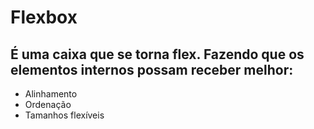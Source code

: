 # Flexbox

## É uma caixa que se torna flex. Fazendo que os elementos internos possam receber melhor:
- Alinhamento
- Ordenação
- Tamanhos flexíveis